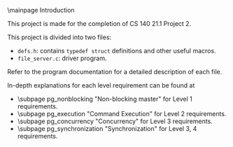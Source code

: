 \mainpage Introduction

This project is made for the completion of CS 140 21.1 Project 2.

This project is divided into two files:
 - `defs.h`: contains `typedef struct` definitions and other useful macros.
 - `file_server.c`: driver program.

Refer to the program documentation for a detailed description of each file.

In-depth explanations for each level requirement can be found at
- \subpage pg_nonblocking "Non-blocking master" for Level 1 requirements.
- \subpage pg_execution "Command Execution" for Level 2 requirements.
- \subpage pg_concurrency "Concurrency" for Level 3 requirements.
- \subpage pg_synchronization "Synchronization" for Level 3, 4 requirements.

